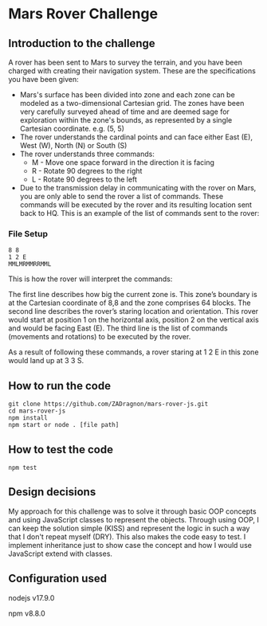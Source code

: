 # Mars Rover Challenge
## Introduction to the challenge
A rover has been sent to Mars to survey the terrain, and you have been charged with creating their navigation system. These are the specifications you have been given:
* Mars's surface has been divided into zone and each zone can be modeled as a two-dimensional Cartesian grid. The zones have been very carefully surveyed ahead of time and are deemed sage for exploration within the zone's bounds, as represented by a single Cartesian coordinate. e.g. (5, 5)
* The rover understands the cardinal points and can face either East (E), West (W), North (N) or South (S)
* The rover understands three commands:
    * M - Move one space forward in the direction it is facing
    * R - Rotate 90 degrees to the right
    * L - Rotate 90 degrees to the left
* Due to the transmission delay in communicating with the rover on Mars, you are only able to send the rover a list of commands. These commands will be executed by the rover and its resulting location sent back to HQ. This is an example of the list of commands sent to the rover:
### File Setup
```plaintext
8 8
1 2 E
MMLMRMMRRMML
```
This is how the rover will interpret the commands:

The first line describes how big the current zone is. This zone’s boundary is at the Cartesian coordinate of 8,8 and the zone comprises 64 blocks. The second line describes the rover’s
staring location and orientation. This rover would start at position 1 on the horizontal axis,
position 2 on the vertical axis and would be facing East (E). The third line is the list of
commands (movements and rotations) to be executed by the rover.

As a result of following these commands, a rover staring at 1 2 E in this zone would land up
at 3 3 S.

## How to run the code
```
git clone https://github.com/ZADragnon/mars-rover-js.git
cd mars-rover-js
npm install
npm start or node . [file path]
```

## How to test the code
```
npm test
```

## Design decisions
My approach for this challenge was to solve it through basic OOP concepts and using JavaScript classes to represent the objects. Through using OOP, I can keep the solution simple (KISS) and represent the logic in such a way that I don't repeat myself (DRY). This also makes the code easy to test. I implement inheritance just to show case the concept and how I would use JavaScript extend with classes.

## Configuration used
nodejs v17.9.0

npm v8.8.0
